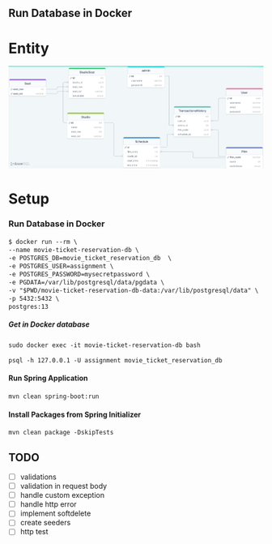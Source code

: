 ## Run Database in Docker

# Entity

![Alt text](/image/entity-movie-ticket-reservation.png "Entity")

# Setup

### Run Database in Docker

```
$ docker run --rm \
--name movie-ticket-reservation-db \
-e POSTGRES_DB=movie_ticket_reservation_db  \
-e POSTGRES_USER=assignment \
-e POSTGRES_PASSWORD=mysecretpassword \
-e PGDATA=/var/lib/postgresql/data/pgdata \
-v "$PWD/movie-ticket-reservation-db-data:/var/lib/postgresql/data" \
-p 5432:5432 \
postgres:13
```

##### Get in Docker database
```
sudo docker exec -it movie-ticket-reservation-db bash
```

```
psql -h 127.0.0.1 -U assignment movie_ticket_reservation_db
```

#### Run Spring Application

```
mvn clean spring-boot:run
```

#### Install Packages from Spring Initializer

```
mvn clean package -DskipTests
```

## TODO

- [ ] validations
- [ ] validation in request body
- [ ] handle custom exception
- [ ] handle http error
- [ ] implement softdelete
- [ ] create seeders
- [ ] http test
